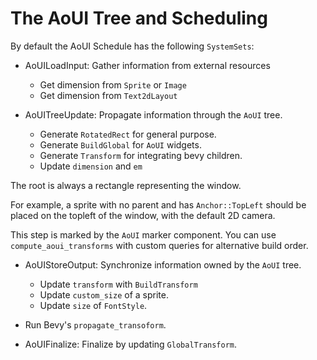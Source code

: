 # The AoUI Tree and Scheduling

By default the AoUI Schedule has the following `SystemSets`:

* AoUILoadInput: Gather information from external resources
  * Get dimension from `Sprite` or `Image`
  * Get dimension from `Text2dLayout`

* AoUITreeUpdate: Propagate information through the `AoUI` tree.
  * Generate `RotatedRect` for general purpose.
  * Generate `BuildGlobal` for `AoUI` widgets.
  * Generate `Transform` for integrating bevy children.
  * Update `dimension` and `em`

The root is always a rectangle representing the window.

For example, a sprite with no parent and has `Anchor::TopLeft`
should be placed on the topleft of the window, with the default 2D camera.

This step is marked by the `AoUI` marker component.
You can use `compute_aoui_transforms` with custom queries for alternative build order.

* AoUIStoreOutput: Synchronize information owned by the `AoUI` tree.
  * Update `transform` with `BuildTransform`
  * Update `custom_size` of a sprite.
  * Update `size` of `FontStyle`.

* Run Bevy's `propagate_transoform`.

* AoUIFinalize: Finalize by updating `GlobalTransform`.
